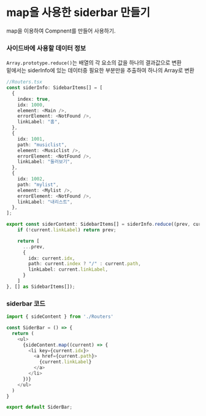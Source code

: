 # map을 사용한 siderbar 만들기
map을 이용하여 Compnent를 만들어 사용하기.

### 사이드바에 사용할 데이터 정보
`Array.prototype.reduce()`는 배열의 각 요소의 값을 하나의 결과값으로 변환  
밑에서는 siderInfo에 있는 데이터중 필요한 부분만을 추출하여 하나의 Array로 변환 
```typescript
//Routers.tsx
const siderInfo: SidebarItems[] = [
  {
    index: true,
    idx: 1000,
    element: <Main />,
    errorElement: <NotFound />,
    linkLabel: "홈",
  },
  {
    idx: 1001,
    path: "musiclist",
    element: <Musiclist />,
    errorElement: <NotFound />,
    linkLabel: "둘러보기",
  },
  {
    idx: 1002,
    path: "mylist",
    element: <Mylist />,
    errorElement: <NotFound />,
    linkLabel: "내리스트",
  },
];

export const siderContent: SidebarItems[] = siderInfo.reduce((prev, current) => {
    if (!current.linkLabel) return prev;

    return [
      ...prev,
      {
        idx: current.idx,
        path: current.index ? "/" : current.path,
        linkLabel: current.linkLabel,
      }
    ]
}, [] as SidebarItems[]);

```

### siderbar 코드
```typescript
import { sideContent } from './Routers'

const SiderBar = () => {
  return (
    <ul>
      {sideContent.map((current) => {
        <li key={current.idx}>
          <a href={current.path}>
            {current.linkLabel}
          </a>
        </li>
      })}
    </ul>
  )
}

export default SiderBar;
```